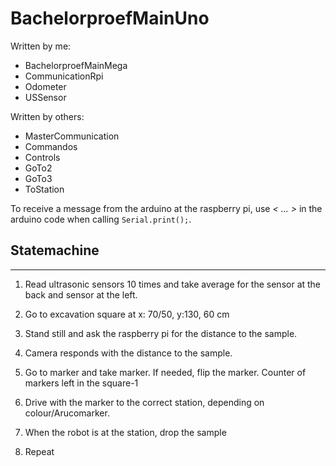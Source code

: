 # BachelorproefMainUno

Written by me:
- BachelorproefMainMega
- CommunicationRpi
- Odometer
- USSensor

Written by others:
- MasterCommunication
- Commandos
- Controls
- GoTo2
- GoTo3
- ToStation
  


To receive a message from the arduino at the raspberry pi, use *< ... >* in the arduino code when calling `Serial.print();`.

## Statemachine
---
1. Read ultrasonic sensors 10 times and take average for the sensor at the back and sensor at the left.

2. Go to excavation square at x: 70/50, y:130, 60 cm 


3. Stand still and ask the raspberry pi for the distance to the sample.

4. Camera responds with the distance to the sample.

5. Go to marker and take marker. If needed, flip the marker. Counter of markers left in the square-1

6. Drive with the marker to the correct station, depending on colour/Arucomarker. 

7. When the robot is at the station, drop the sample

8. Repeat






 